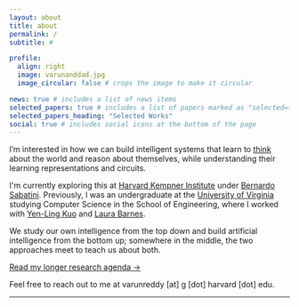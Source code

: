 ```yaml
---
layout: about
title: about
permalink: /
subtitle: #

profile:
  align: right
  image: varunanddad.jpg
  image_circular: false # crops the image to make it circular

news: true # includes a list of news items
selected_papers: true # includes a list of papers marked as "selected={true}"
selected_papers_heading: "Selected Works"
social: true # includes social icons at the bottom of the page
---
```


I’m interested in how we can build intelligent systems that learn to [think](https://plato.stanford.edu/entries/critical-thinking/#CompProc) about the world and reason about themselves, while understanding their learning representations and circuits.

I'm currently exploring this at [Harvard Kempner Institute](https://kempnerinstitute.harvard.edu/) under [Bernardo Sabatini](https://sabatini.hms.harvard.edu/). Previously, I was an undergraduate at the [University of Virginia](https://www.virginia.edu/) studying Computer Science in the School of Engineering, where I worked with [Yen-Ling Kuo](https://yenlingkuo.com/) and [Laura Barnes](https://engineering.virginia.edu/faculty/laura-barnes).


We study our own intelligence from the top down and build artificial intelligence from the bottom up; somewhere in the middle, the two approaches meet to teach us about both.

[Read my longer research agenda →](/research/)

Feel free to reach out to me at varunreddy [at] g [dot] harvard [dot] edu.

---
